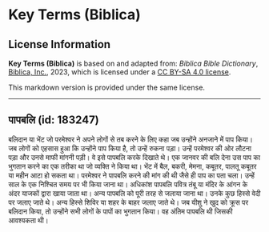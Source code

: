 # Key Terms (Biblica)

## License Information

**Key Terms (Biblica)** is based on and adapted from: _Biblica Bible Dictionary_, [Biblica, Inc.](https://www.biblica.com/), 2023, which is licensed under a [CC BY-SA 4.0 license](https://creativecommons.org/licenses/by-sa/4.0/legalcode.en).

This markdown version is provided under the same license.



--------------------------------

## पापबलि (id: 183247)

बलिदान या भेंट जो परमेश्‍वर ने अपने लोगों से तब करने के लिए कहा जब उन्होंने अनजाने में पाप किया। जब लोगों को एहसास हुआ कि उन्होंने पाप किया है, तो उन्हें रुकना पड़ा। उन्हें परमेश्वर की ओर लौटना पड़ा और उनसे माफी मांगनी पड़ी। वे इसे पापबलि करके दिखाते थे। एक जानवर की बलि देना उस पाप का भुगतान करने का एक तरीका था जो व्यक्ति ने किया था। भेंट में बैल, बकरी, मेमना, कबूतर, पालतू कबूतर या महीन आटा हो सकता था। परमेश्‍वर ने पापबलि करने की मांग की थी जैसे ही पाप का पता चला। उन्हें साल के एक निश्चित समय पर भी किया जाना था। अधिकांश पापबलि पवित्र तंबू या मंदिर के आंगन के अंदर याजकों द्वारा खाया जाता था। अन्य पापबलि को पूरी तरह से जलाया जाना था। उनके कुछ हिस्से वेदी पर जलाए जाते थे। अन्य हिस्से शिविर या शहर के बाहर जलाए जाते थे। जब यीशु ने खुद को क्रूस पर बलिदान किया, तो उन्होंने सभी लोगों के पापों का भुगतान किया। वह अंतिम पापबलि थी जिसकी आवश्यकता थी।


